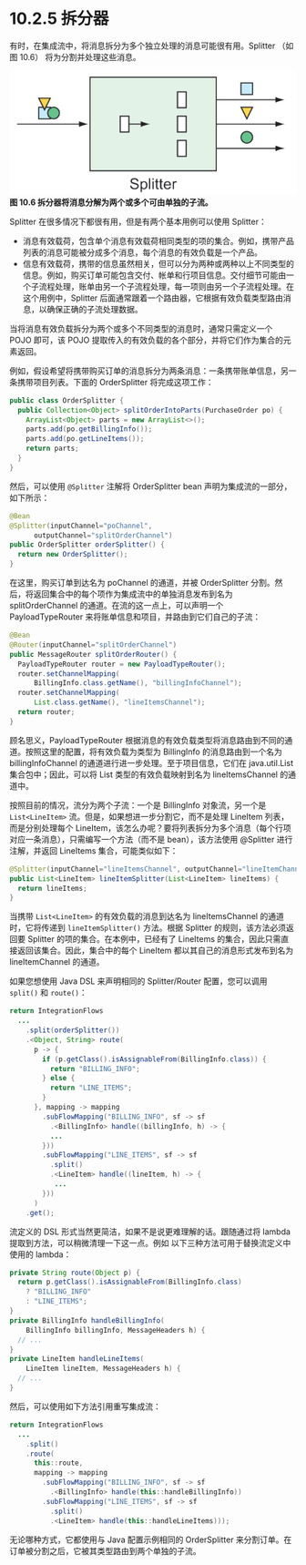 # 10.2.5 拆分器

有时，在集成流中，将消息拆分为多个独立处理的消息可能很有用。Splitter （如图 10.6） 将为分割并处理这些消息。

![](../../assets/10.6.png)
**图 10.6 拆分器将消息分解为两个或多个可由单独的子流。** <br/>

Splitter 在很多情况下都很有用，但是有两个基本用例可以使用 Splitter：

* 消息有效载荷，包含单个消息有效载荷相同类型的项的集合。例如，携带产品列表的消息可能被分成多个消息，每个消息的有效负载是一个产品。
* 信息有效载荷，携带的信息虽然相关，但可以分为两种或两种以上不同类型的信息。例如，购买订单可能包含交付、帐单和行项目信息。交付细节可能由一个子流程处理，账单由另一个子流程处理，每一项则由另一个子流程处理。在这个用例中，Splitter 后面通常跟着一个路由器，它根据有效负载类型路由消息，以确保正确的子流处理数据。

当将消息有效负载拆分为两个或多个不同类型的消息时，通常只需定义一个 POJO 即可，该 POJO 提取传入的有效负载的各个部分，并将它们作为集合的元素返回。

例如，假设希望将携带购买订单的消息拆分为两条消息：一条携带账单信息，另一条携带项目列表。下面的 OrderSplitter 将完成这项工作：

```java
public class OrderSplitter {
  public Collection<Object> splitOrderIntoParts(PurchaseOrder po) {
    ArrayList<Object> parts = new ArrayList<>();
    parts.add(po.getBillingInfo());
    parts.add(po.getLineItems());
    return parts;
  }
}
```

然后，可以使用 `@Splitter` 注解将 OrderSplitter bean 声明为集成流的一部分，如下所示：

```java
@Bean
@Splitter(inputChannel="poChannel",
      outputChannel="splitOrderChannel")
public OrderSplitter orderSplitter() {
  return new OrderSplitter();
}
```

在这里，购买订单到达名为 poChannel 的通道，并被 OrderSplitter 分割。然后，将返回集合中的每个项作为集成流中的单独消息发布到名为 splitOrderChannel 的通道。在流的这一点上，可以声明一个 PayloadTypeRouter 来将账单信息和项目，并路由到它们自己的子流：

```java
@Bean
@Router(inputChannel="splitOrderChannel")
public MessageRouter splitOrderRouter() {
  PayloadTypeRouter router = new PayloadTypeRouter();
  router.setChannelMapping(
      BillingInfo.class.getName(), "billingInfoChannel");
  router.setChannelMapping(
      List.class.getName(), "lineItemsChannel");
  return router;
}
```

顾名思义，PayloadTypeRouter 根据消息的有效负载类型将消息路由到不同的通道。按照这里的配置，将有效负载为类型为 BillingInfo 的消息路由到一个名为 billingInfoChannel 的通道进行进一步处理。至于项目信息，它们在 java.util.List 集合包中；因此，可以将 List 类型的有效负载映射到名为 lineItemsChannel 的通道中。

按照目前的情况，流分为两个子流：一个是 BillingInfo 对象流，另一个是 `List<LineItem>` 流。但是，如果想进一步分割它，而不是处理 LineItem 列表，而是分别处理每个 LineItem，该怎么办呢？要将列表拆分为多个消息（每个行项对应一条消息），只需编写一个方法（而不是 bean），该方法使用 @Splitter 进行注解，并返回 LineItems 集合，可能类似如下：

```java
@Splitter(inputChannel="lineItemsChannel", outputChannel="lineItemChannel")
public List<LineItem> lineItemSplitter(List<LineItem> lineItems) {
  return lineItems;
}
```

当携带 `List<LineItem>` 的有效负载的消息到达名为 lineItemsChannel 的通道时，它将传递到 `lineItemSplitter()` 方法。根据 Splitter 的规则，该方法必须返回要 Splitter 的项的集合。在本例中，已经有了 LineItems 的集合，因此只需直接返回该集合。因此，集合中的每个 LineItem 都以其自己的消息形式发布到名为 lineItemChannel 的通道。

如果您想使用 Java DSL 来声明相同的 Splitter/Router 配置，您可以调用 `split()` 和 `route()`：

```java
return IntegrationFlows
  ...
    .split(orderSplitter())
    .<Object, String> route(
      p -> {
        if (p.getClass().isAssignableFrom(BillingInfo.class)) {
          return "BILLING_INFO";
        } else {
          return "LINE_ITEMS";
        }
      }, mapping -> mapping
        .subFlowMapping("BILLING_INFO", sf -> sf
          .<BillingInfo> handle((billingInfo, h) -> {
          ...
        }))
        .subFlowMapping("LINE_ITEMS", sf -> sf
          .split()
          .<LineItem> handle((lineItem, h) -> {
           ...
        }))
      )
    .get();
```

流定义的 DSL 形式当然更简洁，如果不是说更难理解的话。跟随通过将 lambda 提取到方法，可以稍微清理一下这一点。例如
以下三种方法可用于替换流定义中使用的 lambda：

```java
private String route(Object p) {
  return p.getClass().isAssignableFrom(BillingInfo.class)
    ? "BILLING_INFO"
    : "LINE_ITEMS";
}
private BillingInfo handleBillingInfo(
    BillingInfo billingInfo, MessageHeaders h) {
  // ...
}
private LineItem handleLineItems(
    LineItem lineItem, MessageHeaders h) {
  // ...
}
```

然后，可以使用如下方法引用重写集成流：

```java
return IntegrationFlows
  ...
    .split()
    .route(
      this::route,
      mapping -> mapping
        .subFlowMapping("BILLING_INFO", sf -> sf
          .<BillingInfo> handle(this::handleBillingInfo))
        .subFlowMapping("LINE_ITEMS", sf -> sf
          .split()
          .<LineItem> handle(this::handleLineItems)));
```

无论哪种方式，它都使用与 Java 配置示例相同的 OrderSplitter 来分割订单。在订单被分割之后，它被其类型路由到两个单独的子流。

